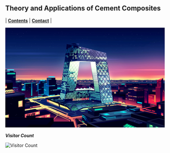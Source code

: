 ## Theory and Applications of Cement Composites

| **[Contents](Contents/Content.md)** | **[Contact](Contents/Contact.md)** |  

![Building](Contents/Images/CMG.jpg)

***Visitor Count***

![Visitor Count](https://profile-counter.glitch.me/{gndec-yjs}/count.svg)
